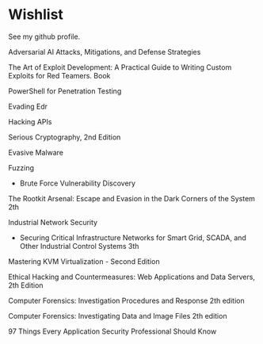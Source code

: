# Wishlist
See my github profile.

Adversarial AI Attacks, Mitigations, and Defense Strategies

The Art of Exploit Development: A Practical Guide to Writing Custom Exploits for Red Teamers. Book

PowerShell for Penetration Testing

Evading Edr

Hacking APIs

Serious Cryptography, 2nd Edition

Evasive Malware

Fuzzing
- Brute Force Vulnerability Discovery

The Rootkit Arsenal: Escape and Evasion in the Dark Corners of the System 2th

Industrial Network Security
- Securing Critical Infrastructure Networks for Smart Grid, SCADA, and Other Industrial Control Systems 3th

Mastering KVM Virtualization - Second Edition

Ethical Hacking and Countermeasures: Web Applications and Data Servers, 2th Edition

Computer Forensics: Investigation Procedures and Response 2th edition

Computer Forensics: Investigating Data and Image Files 2th edition

97 Things Every Application Security Professional Should Know